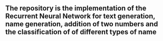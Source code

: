 ## The repository is the implementation of the Recurrent Neural Network for text generation, name generation, addition of two numbers and the classification of of different types of name
